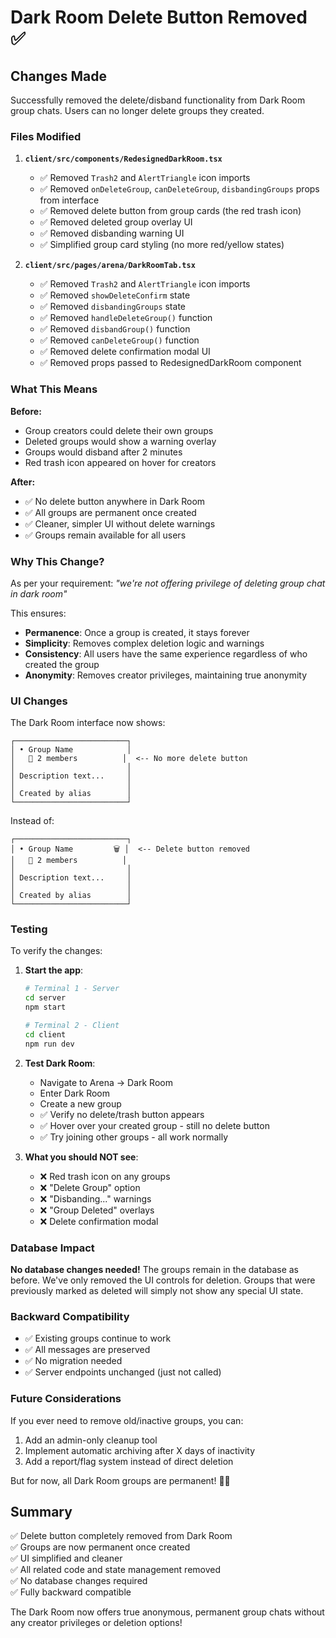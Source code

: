 # Dark Room Delete Button Removed ✅

## Changes Made

Successfully removed the delete/disband functionality from Dark Room group chats. Users can no longer delete groups they created.

### Files Modified

1. **`client/src/components/RedesignedDarkRoom.tsx`**
   - ✅ Removed `Trash2` and `AlertTriangle` icon imports
   - ✅ Removed `onDeleteGroup`, `canDeleteGroup`, `disbandingGroups` props from interface
   - ✅ Removed delete button from group cards (the red trash icon)
   - ✅ Removed deleted group overlay UI
   - ✅ Removed disbanding warning UI
   - ✅ Simplified group card styling (no more red/yellow states)

2. **`client/src/pages/arena/DarkRoomTab.tsx`**
   - ✅ Removed `Trash2` and `AlertTriangle` icon imports
   - ✅ Removed `showDeleteConfirm` state
   - ✅ Removed `disbandingGroups` state
   - ✅ Removed `handleDeleteGroup()` function
   - ✅ Removed `disbandGroup()` function
   - ✅ Removed `canDeleteGroup()` function
   - ✅ Removed delete confirmation modal UI
   - ✅ Removed props passed to RedesignedDarkRoom component

### What This Means

**Before:**
- Group creators could delete their own groups
- Deleted groups would show a warning overlay
- Groups would disband after 2 minutes
- Red trash icon appeared on hover for creators

**After:**
- ✅ No delete button anywhere in Dark Room
- ✅ All groups are permanent once created
- ✅ Cleaner, simpler UI without delete warnings
- ✅ Groups remain available for all users

### Why This Change?

As per your requirement: *"we're not offering privilege of deleting group chat in dark room"*

This ensures:
- **Permanence**: Once a group is created, it stays forever
- **Simplicity**: Removes complex deletion logic and warnings
- **Consistency**: All users have the same experience regardless of who created the group
- **Anonymity**: Removes creator privileges, maintaining true anonymity

### UI Changes

The Dark Room interface now shows:
```
┌─────────────────────────┐
│ • Group Name            │
│   👥 2 members          │  <-- No more delete button
│                         │
│ Description text...     │
│                         │
│ Created by alias        │
└─────────────────────────┘
```

Instead of:
```
┌─────────────────────────┐
│ • Group Name         🗑️ │  <-- Delete button removed
│   👥 2 members          │
│                         │
│ Description text...     │
│                         │
│ Created by alias        │
└─────────────────────────┘
```

### Testing

To verify the changes:

1. **Start the app**:
   ```bash
   # Terminal 1 - Server
   cd server
   npm start

   # Terminal 2 - Client
   cd client
   npm run dev
   ```

2. **Test Dark Room**:
   - Navigate to Arena → Dark Room
   - Enter Dark Room
   - Create a new group
   - ✅ Verify no delete/trash button appears
   - ✅ Hover over your created group - still no delete button
   - ✅ Try joining other groups - all work normally

3. **What you should NOT see**:
   - ❌ Red trash icon on any groups
   - ❌ "Delete Group" option
   - ❌ "Disbanding..." warnings
   - ❌ "Group Deleted" overlays
   - ❌ Delete confirmation modal

### Database Impact

**No database changes needed!** The groups remain in the database as before. We've only removed the UI controls for deletion. Groups that were previously marked as deleted will simply not show any special UI state.

### Backward Compatibility

- ✅ Existing groups continue to work
- ✅ All messages are preserved
- ✅ No migration needed
- ✅ Server endpoints unchanged (just not called)

### Future Considerations

If you ever need to remove old/inactive groups, you can:
1. Add an admin-only cleanup tool
2. Implement automatic archiving after X days of inactivity
3. Add a report/flag system instead of direct deletion

But for now, all Dark Room groups are permanent! 🌙✨

## Summary

✅ Delete button completely removed from Dark Room  
✅ Groups are now permanent once created  
✅ UI simplified and cleaner  
✅ All related code and state management removed  
✅ No database changes required  
✅ Fully backward compatible  

The Dark Room now offers true anonymous, permanent group chats without any creator privileges or deletion options!
